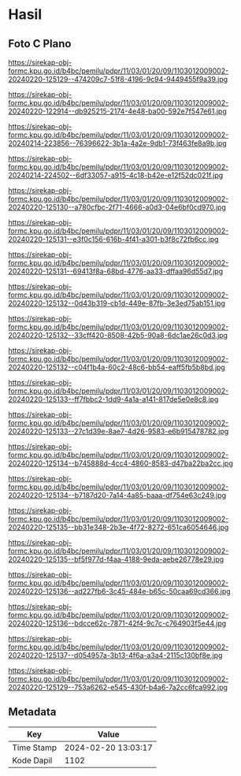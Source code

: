 # Hasil

## Foto C Plano

https://sirekap-obj-formc.kpu.go.id/b4bc/pemilu/pdpr/11/03/01/20/09/1103012009002-20240220-125129--474209c7-51f8-4196-9c94-9449455f9a39.jpg

https://sirekap-obj-formc.kpu.go.id/b4bc/pemilu/pdpr/11/03/01/20/09/1103012009002-20240220-122914--db925215-2174-4e48-ba00-592e7f547e61.jpg

https://sirekap-obj-formc.kpu.go.id/b4bc/pemilu/pdpr/11/03/01/20/09/1103012009002-20240214-223856--76396622-3b1a-4a2e-9db1-73f463fe8a9b.jpg

https://sirekap-obj-formc.kpu.go.id/b4bc/pemilu/pdpr/11/03/01/20/09/1103012009002-20240214-224502--6df33057-a915-4c18-b42e-e12f52dc021f.jpg

https://sirekap-obj-formc.kpu.go.id/b4bc/pemilu/pdpr/11/03/01/20/09/1103012009002-20240220-125130--a780cfbc-2f71-4666-a0d3-04e6bf0cd970.jpg

https://sirekap-obj-formc.kpu.go.id/b4bc/pemilu/pdpr/11/03/01/20/09/1103012009002-20240220-125131--e3f0c156-616b-4f41-a301-b3f8c72fb6cc.jpg

https://sirekap-obj-formc.kpu.go.id/b4bc/pemilu/pdpr/11/03/01/20/09/1103012009002-20240220-125131--69413f8a-68bd-4776-aa33-dffaa96d55d7.jpg

https://sirekap-obj-formc.kpu.go.id/b4bc/pemilu/pdpr/11/03/01/20/09/1103012009002-20240220-125132--0d43b319-cb1d-449e-87fb-3e3ed75ab151.jpg

https://sirekap-obj-formc.kpu.go.id/b4bc/pemilu/pdpr/11/03/01/20/09/1103012009002-20240220-125132--33cff420-8508-42b5-90a8-6dc1ae26c0d3.jpg

https://sirekap-obj-formc.kpu.go.id/b4bc/pemilu/pdpr/11/03/01/20/09/1103012009002-20240220-125132--c04f1b4a-60c2-48c6-bb54-eaff5fb5b8bd.jpg

https://sirekap-obj-formc.kpu.go.id/b4bc/pemilu/pdpr/11/03/01/20/09/1103012009002-20240220-125133--ff7fbbc2-1dd9-4a1a-a141-817de5e0e8c8.jpg

https://sirekap-obj-formc.kpu.go.id/b4bc/pemilu/pdpr/11/03/01/20/09/1103012009002-20240220-125133--27c1d39e-8ae7-4d26-9583-e6b915478782.jpg

https://sirekap-obj-formc.kpu.go.id/b4bc/pemilu/pdpr/11/03/01/20/09/1103012009002-20240220-125134--b745888d-4cc4-4860-8583-d47ba22ba2cc.jpg

https://sirekap-obj-formc.kpu.go.id/b4bc/pemilu/pdpr/11/03/01/20/09/1103012009002-20240220-125134--b7187d20-7a14-4a85-baaa-df754e63c249.jpg

https://sirekap-obj-formc.kpu.go.id/b4bc/pemilu/pdpr/11/03/01/20/09/1103012009002-20240220-125135--bb31e348-2b3e-4f72-8272-651ca6054646.jpg

https://sirekap-obj-formc.kpu.go.id/b4bc/pemilu/pdpr/11/03/01/20/09/1103012009002-20240220-125135--bf5f977d-f4aa-4188-9eda-aebe26778e29.jpg

https://sirekap-obj-formc.kpu.go.id/b4bc/pemilu/pdpr/11/03/01/20/09/1103012009002-20240220-125136--ad227fb6-3c45-484e-b65c-50caa69cd366.jpg

https://sirekap-obj-formc.kpu.go.id/b4bc/pemilu/pdpr/11/03/01/20/09/1103012009002-20240220-125136--bdcce62c-7871-42f4-9c7c-c764903f5e44.jpg

https://sirekap-obj-formc.kpu.go.id/b4bc/pemilu/pdpr/11/03/01/20/09/1103012009002-20240220-125137--d054957a-3b13-4f6a-a3a4-2115c130bf8e.jpg

https://sirekap-obj-formc.kpu.go.id/b4bc/pemilu/pdpr/11/03/01/20/09/1103012009002-20240220-125129--753a6262-e545-430f-b4a6-7a2cc6fca992.jpg


## Metadata

| Key        | Value               |
| ---------- | ------------------- |
| Time Stamp | 2024-02-20 13:03:17 |
| Kode Dapil | 1102                |



